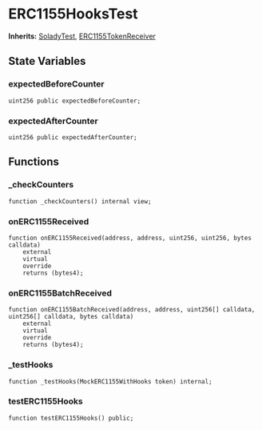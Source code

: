 # ERC1155HooksTest
**Inherits:**
[SoladyTest](/lib/solady/test/utils/SoladyTest.sol/contract.SoladyTest.md), [ERC1155TokenReceiver](/lib/solady/test/utils/mocks/MockERC1271Wallet.sol/abstract.ERC1155TokenReceiver.md)


## State Variables
### expectedBeforeCounter

```solidity
uint256 public expectedBeforeCounter;
```


### expectedAfterCounter

```solidity
uint256 public expectedAfterCounter;
```


## Functions
### _checkCounters


```solidity
function _checkCounters() internal view;
```

### onERC1155Received


```solidity
function onERC1155Received(address, address, uint256, uint256, bytes calldata)
    external
    virtual
    override
    returns (bytes4);
```

### onERC1155BatchReceived


```solidity
function onERC1155BatchReceived(address, address, uint256[] calldata, uint256[] calldata, bytes calldata)
    external
    virtual
    override
    returns (bytes4);
```

### _testHooks


```solidity
function _testHooks(MockERC1155WithHooks token) internal;
```

### testERC1155Hooks


```solidity
function testERC1155Hooks() public;
```

